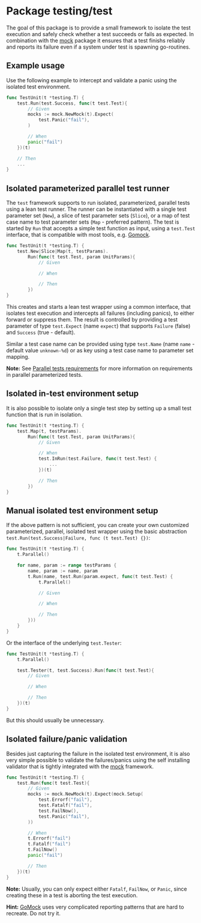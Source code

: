 # Package testing/test

The goal of this package is to provide a small framework to isolate the test
execution and safely check whether a test succeeds or fails as expected. In
combination with the [mock](../mock) package it ensures that a test finishs
reliably and reports its failure even if a system under test is spawning
go-routines.


## Example usage

Use the following example to intercept and validate a panic using the isolated
test environment.

```go
func TestUnit(t *testing.T) {
    test.Run(test.Success, func(t test.Test){
        // Given
        mocks := mock.NewMock(t).Expect(
            test.Panic("fail"),
        )

        // When
        panic("fail")
    })(t)

    // Then
    ...
}
```


## Isolated parameterized parallel test runner

The `test` framework supports to run isolated, parameterized, parallel tests
using a lean test runner. The runner can be instantiated with a single test
parameter set (`New`), a slice of test parameter sets (`Slice`), or a map of
test case name to test parameter sets (`Map` - preferred pattern). The test is
started by `Run` that accepts a simple test function as input, using a
`test.Test` interface, that is compatible with most tools, e.g.
[Gomock][gomock].


```go
func TestUnit(t *testing.T) {
    test.New|Slice|Map(t, testParams).
        Run(func(t test.Test, param UnitParams){
            // Given

            // When

            // Then
        })
}
```

This creates and starts a lean test wrapper using a common interface, that
isolates test execution and intercepts all failures (including panics), to
either forward or suppress them. The result is controlled by providing a test
parameter of type `test.Expect` (name `expect`) that supports `Failure` (false)
and `Success` (true - default).

Similar a test case name can be provided using type `test.Name` (name `name` -
default value `unknown-%d`) or as key using a test case name to parameter set
mapping.

**Note:** See [Parallel tests requirements](..#parallel-tests-requirements)
for more information on requirements in parallel parameterized tests.


## Isolated in-test environment setup

It is also possible to isolate only a single test step by setting up a small
test function that is run in isolation.

```go
func TestUnit(t *testing.T) {
    test.Map(t, testParams).
        Run(func(t test.Test, param UnitParams){
            // Given

            // When
            test.InRun(test.Failure, func(t test.Test) {
                ...
            })(t)

            // Then
        })
}
```


## Manual isolated test environment setup

If the above pattern is not sufficient, you can create your own customized
parameterized, parallel, isolated test wrapper using the basic abstraction
`test.Run(test.Success|Failure, func (t test.Test) {})`:

```go
func TestUnit(t *testing.T) {
    t.Parallel()

    for name, param := range testParams {
        name, param := name, param
        t.Run(name, test.Run(param.expect, func(t test.Test) {
            t.Parallel()

            // Given

            // When

            // Then
        }))
    }
}
```

Or the interface of the underlying `test.Tester`:

```go
func TestUnit(t *testing.T) {
    t.Parallel()

    test.Tester(t, test.Success).Run(func(t test.Test){
        // Given

        // When

        // Then
    })(t)
}
```

But this should usually be unnecessary.


## Isolated failure/panic validation

Besides just capturing the failure in the isolated test environment, it is also
very simple possible to validate the failures/panics using the self installing
validator that is tightly integrated with the [mock](../mock) framework.

```go
func TestUnit(t *testing.T) {
    test.Run(func(t test.Test){
        // Given
        mocks := mock.NewMock(t).Expect(mock.Setup(
            test.Errorf("fail"),
            test.Fatalf("fail"),
            test.FailNow(),
            test.Panic("fail"),
        ))

        // When
        t.Errorf("fail")
        t.Fatalf("fail")
        t.FailNow()
        panic("fail")

        // Then
    })(t)
}
```

**Note:** Usually, you can only expect either `Fatalf`, `FailNow`, or `Panic`,
since creating these in a test is aborting the test execution.

**Hint:** [GoMock][gomock] uses very complicated reporting patterns that are
hard to recreate. Do not try it.


[gomock]: https://github.com/golang/mock "GoMock"
